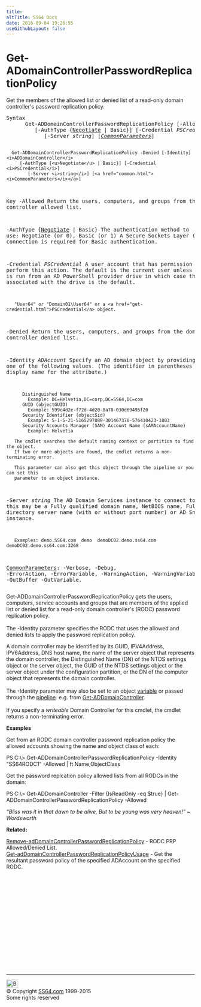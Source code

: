 ```yaml
---
title:
altTitle: SS64 Docs
date: 2016-09-04 19:26:55
useGithubLayout: false
---
```

<!-- #BeginLibraryItem "/Library/head_ps.lbi" --><!-- #EndLibraryItem --><h1>Get-ADomainControllerPasswordReplicationPolicy</h1> 
<p>Get the members of the allowed list or denied list of a read-only domain controller's password replication policy.</p>
<pre>Syntax
      Get-ADDomainControllerPasswordReplicationPolicy [-Allowed] [-Identity] <i>ADDomainController</i> 
         [-AuthType {<u>Negotiate</u> | Basic}] [-Credential <i>PSCredential</i>]
            [-Server <i>string</i>] [<a href="common.html"><i>CommonParameters</i></a>]

      Get-ADDomainControllerPasswordReplicationPolicy -Denied [-Identity] <i>ADDomainController</i>
         [-AuthType {<u>Negotiate</u> | Basic}] [-Credential <i>PSCredential</i>]
            [-Server <i>string</i>] [<a href="common.html"><i>CommonParameters</i></a>]

Key
   -Allowed
       Return the users, computers, and groups from the domain controller allowed list.
 
   -AuthType {<u>Negotiate</u> | Basic}
       The authentication method to use: Negotiate (or 0), Basic (or 1)
       A Secure Sockets Layer (SSL) connection is required for Basic authentication.

   -Credential <i>PSCredential</i>
       A user account that has permission to perform this action.
       The default is the current user unless the cmdlet is run from an AD PowerShell provider drive
       in which case the account associated with the drive is the default.

       "User64" or "Domain01\User64" or a <a href="get-credential.html">PSCredential</a> object.

   -Denied
       Return the users, computers, and groups from the domain controller denied list.

   -Identity <i>ADAccount</i>
       Specify an AD domain object by providing one of the following values.
       (The identifier in parentheses is the LDAP display name for the attribute.)

          Distinguished Name 
            Example: DC=Helvetia,DC=corp,DC=SS64,DC=com 
          GUID (objectGUID) 
            Example: 599c4d2e-f72d-4d20-8a78-030d69495f20
          Security Identifier (objectSid) 
            Example: S-1-5-21-5165297888-301467370-576410423-1803
          Security Accounts Manager (SAM) Account Name (sAMAccountName)
            Example: Helvetia

       The cmdlet searches the default naming context or partition to find the object.
       If two or more objects are found, the cmdlet returns a non-terminating error.

       This parameter can also get this object through the pipeline or you can set this
       parameter to an object instance.

   -Server <i>string</i>
       The AD Domain Services instance to connect to, this may be a Fully qualified domain name,
       NetBIOS name, Fully qualified directory server name (with or without port number) or AD Snapshot instance.

       Examples: demo.SS64.com  demo  demoDC02.demo.ss64.com  demoDC02.demo.ss64.com:3268

   <a href="common.html">CommonParameters</a>:
       -Verbose, -Debug, -ErrorAction, -ErrorVariable, -WarningAction, -WarningVariable,
       -OutBuffer -OutVariable.</pre>
<p>Get-ADDomainControllerPasswordReplicationPolicy gets the users, computers, service accounts and groups that are members of the applied list or denied list for a read-only domain controller's (RODC) password replication policy.<br>
<br>The <span class="code">-Identity</span> parameter specifies the RODC that uses the allowed and denied lists to apply the password replication policy.</p>
<p>A domain controller may be identified by its GUID, IPV4Address, IPV6Address, DNS host name, the name of the server object that represents the domain controller, the Distinguished Name (DN) of the NTDS settings object or the server object, the GUID of the NTDS settings object or the server 
object under the configuration partition, or the DN of the computer object that represents the domain controller. <br>
<br>The -Identity parameter may also be set to an object <a href="syntax-variables.html">variable</a>  or passed through the <a href="syntax-pipeline.html">pipeline</a>. e.g. from <a href="get-addomaincontroller.html">Get-ADDomainController</a>. <br>
<br>If you specify a <i>writeable</i> Domain Controller for this cmdlet, the cmdlet returns a non-terminating error.</p>
<p><b>Examples</b></p>
<p>Get from an RODC domain controller password replication policy the allowed accounts showing the name and object class of each:</p>
<p><span class="code">PS C:\&gt; Get-ADDomainControllerPasswordReplicationPolicy -Identity "SS64RODC1" -Allowed | ft Name,ObjectClass</span></p>
<p>Get the password replcation policy allowed lists from all RODCs in the domain:</p>
<p><span class="code">PS C:\&gt; Get-ADDomainController -Filter {IsReadOnly -eq $true} | Get-ADDomainControllerPasswordReplicationPolicy -Allowed</span></p>
<p class="quote"><i>“Bliss was it in that dawn to be alive, But to be young was very heaven!” ~ Wordsworth</i></p>
<p><b>Related:</b></p>
<p><a href="remove-addomaincontrollerpasswordreplicationpolicy.html">Remove-adDomainControllerPasswordReplicationPolicy</a>   - RODC PRP Allowed/Denied List.
<br><a href="get-adomaincontrollerpasswordreplicationpolicyusage.html">Get-adDomainControllerPasswordReplicationPolicyUsage</a>  - Get the resultant password policy of the specified
ADAccount on the specified RODC.</p><!-- #BeginLibraryItem "/Library/foot_ps.lbi" --><p>
<!-- PowerShell300 -->
<ins class="adsbygoogle" style="display:inline-block;width:300px;height:250px" data-ad-client="ca-pub-6140977852749469" data-ad-slot="6253539900"></ins>
<script>
(adsbygoogle = window.adsbygoogle || []).push({});
</script></p>
<hr>
<div id="bl" class="footer"><a href="get-adomaincontrollerpasswordreplicationpolicy.html#"><img src="../images/top.png" width="30" height="22" alt="Back to the Top"></a></div>
<div id="br" class="footer, tagline">© Copyright <a href="../index.html">SS64.com</a> 1999-2015<br>
Some rights reserved</div><!-- #EndLibraryItem -->

